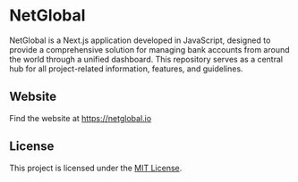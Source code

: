 NetGlobal
=========

NetGlobal is a Next.js application developed in JavaScript, designed to provide a comprehensive solution for managing bank accounts from around the world through a unified dashboard. This repository serves as a central hub for all project-related information, features, and guidelines.

Website
--------

Find the website at https://netglobal.io


License
-------

This project is licensed under the [MIT License](https://chat.openai.com/c/LICENSE).


